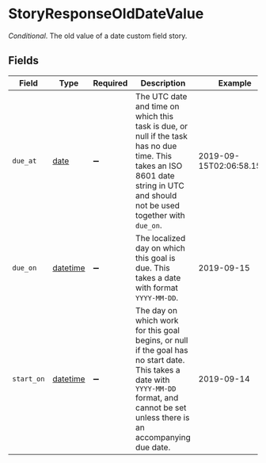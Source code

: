 # StoryResponseOldDateValue

*Conditional*. The old value of a date custom field story.


## Fields

| Field                                                                                                                                                                                      | Type                                                                                                                                                                                       | Required                                                                                                                                                                                   | Description                                                                                                                                                                                | Example                                                                                                                                                                                    |
| ------------------------------------------------------------------------------------------------------------------------------------------------------------------------------------------ | ------------------------------------------------------------------------------------------------------------------------------------------------------------------------------------------ | ------------------------------------------------------------------------------------------------------------------------------------------------------------------------------------------ | ------------------------------------------------------------------------------------------------------------------------------------------------------------------------------------------ | ------------------------------------------------------------------------------------------------------------------------------------------------------------------------------------------ |
| `due_at`                                                                                                                                                                                   | [date](https://docs.python.org/3/library/datetime.html#date-objects)                                                                                                                       | :heavy_minus_sign:                                                                                                                                                                         | The UTC date and time on which this task is due, or null if the task has no due time. This takes an ISO 8601 date string in UTC and should not be used together with `due_on`.             | 2019-09-15T02:06:58.158Z                                                                                                                                                                   |
| `due_on`                                                                                                                                                                                   | [datetime](https://docs.python.org/3/library/datetime.html#datetime-objects)                                                                                                               | :heavy_minus_sign:                                                                                                                                                                         | The localized day on which this goal is due. This takes a date with format `YYYY-MM-DD`.                                                                                                   | 2019-09-15                                                                                                                                                                                 |
| `start_on`                                                                                                                                                                                 | [datetime](https://docs.python.org/3/library/datetime.html#datetime-objects)                                                                                                               | :heavy_minus_sign:                                                                                                                                                                         | The day on which work for this goal begins, or null if the goal has no start date. This takes a date with `YYYY-MM-DD` format, and cannot be set unless there is an accompanying due date. | 2019-09-14                                                                                                                                                                                 |